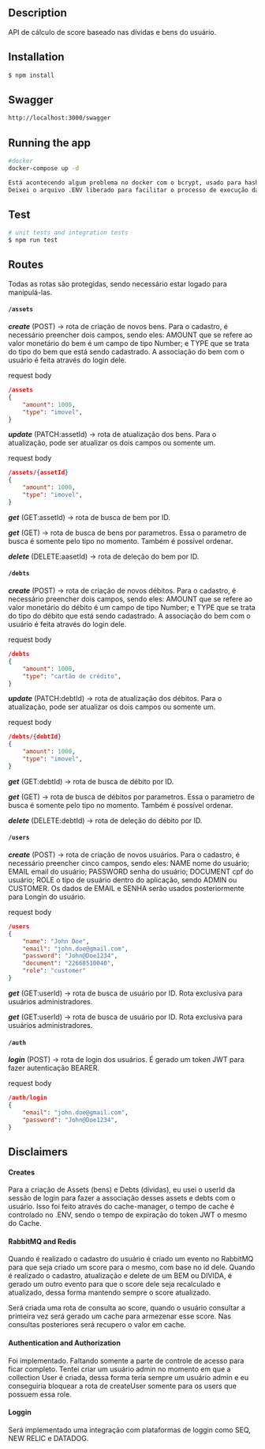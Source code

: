 ## Description

API de cálculo de score baseado nas dívidas e bens do usuário.

## Installation

```bash
$ npm install
```

## Swagger

```bash
http://localhost:3000/swagger
```

## Running the app

```bash
#docker
docker-compose up -d

Está acontecendo algum problema no docker com o bcrypt, usado para hash de senha, que está travando a subida da aplicação pelo docker. Para rodar a aplicação basta rodar o comando acima que irá subir o RabbitMQ e o Mongo via docker e rodar a aplicação via NPM RUN START
Deixei o arquivo .ENV liberado para facilitar o processo de execução da aplicação. 
```

## Test

```bash
# unit tests and integration tests
$ npm run test
```

## Routes
Todas as rotas são protegidas, sendo necessário estar logado para manipulá-las.

#### <code>/assets</code>

_**create**_ (POST) -> rota de criação de novos bens. Para o cadastro, é necessário preencher dois campos, sendo eles: AMOUNT que se refere ao valor monetário do bem é um campo de tipo Number; e TYPE que se trata do tipo do bem que está sendo cadastrado. A associação do bem com o usuário é feita através do login dele.

request body
```json
/assets
{
    "amount": 1000,
    "type": "imovel",
}
```

_**update**_ (PATCH:assetId) -> rota de atualização dos bens. Para o atualização, pode ser atualizar os dois campos ou somente um.

request body
```json
/assets/{assetId}
{
    "amount": 1000,
    "type": "imovel",
}
```

_**get**_ (GET:assetId) -> rota de busca de bem por ID. 

_**get**_ (GET) -> rota de busca de bens por parametros. Essa o parametro de busca é somente pelo tipo no momento. Também é possível ordenar.  

_**delete**_ (DELETE:aasetId) -> rota de deleção do bem por ID.  


#### <code>/debts</code>

_**create**_ (POST) -> rota de criação de novos débitos. Para o cadastro, é necessário preencher dois campos, sendo eles: AMOUNT que se refere ao valor monetário do débito é um campo de tipo Number; e TYPE que se trata do tipo do débito que está sendo cadastrado. A associação do bem com o usuário é feita através do login dele.

request body
```json
/debts
{
    "amount": 1000,
    "type": "cartão de crédito",
}
```

_**update**_ (PATCH:debtId) -> rota de atualização dos débitos. Para o atualização, pode ser atualizar os dois campos ou somente um.

request body
```json
/debts/{debtId}
{
    "amount": 1000,
    "type": "imovel",
}
```

_**get**_ (GET:debtId) -> rota de busca de débito por ID. 

_**get**_ (GET) -> rota de busca de débitos por parametros. Essa o parametro de busca é somente pelo tipo no momento. Também é possível ordenar.  

_**delete**_ (DELETE:debtId) -> rota de deleção do débito por ID.  

#### <code>/users</code>

_**create**_ (POST) -> rota de criação de novos usuários. Para o cadastro, é necessário preencher cinco campos, sendo eles: NAME nome do usuário; EMAIL email do usuário; PASSWORD senha do usuário; DOCUMENT cpf do usuário; ROLE o tipo de usuário dentro do aplicação, sendo ADMIN ou CUSTOMER. Os dados de EMAIL e SENHA serão usados posteriormente para Longin do usuário.

request body
```json
/users
{
    "name": "John Doe",
    "email": "john.doe@gmail.com",
    "password": "John@Doe1234",
    "document": "22668510040",
    "role": "customer"
}
```

_**get**_ (GET:userId) -> rota de busca de usuário por ID. Rota exclusiva para usuários administradores. 

_**get**_ (GET:userId) -> rota de busca de usuário por ID. Rota exclusiva para usuários administradores. 


#### <code>/auth</code>

_**login**_ (POST) -> rota de login dos usuários. É gerado um token JWT para fazer autenticação BEARER.

request body
```json
/auth/login
{
    "email": "john.doe@gmail.com",
    "password": "John@Doe1234",
}
```
## Disclaimers

#### Creates

Para a criação de Assets (bens) e Debts (dívidas), eu usei o userId da sessão de login para fazer a associação desses assets e debts com o usuário. Isso foi feito através do cache-manager, o tempo de cache é controlado no .ENV, sendo o tempo de expiração do token JWT o mesmo do Cache.

#### RabbitMQ and Redis 

Quando é realizado o cadastro do usuário é criado um evento no RabbitMQ para que seja criado um score para o mesmo, com base no id dele. Quando é realizado o cadastro, atualização e delete de um BEM ou DIVIDA, é gerado um outro evento para que o score dele seja recalculado e atualizado, dessa forma mantendo sempre o score atualizado. 

Será criada uma rota de consulta ao score, quando o usuário consultar a primeira vez será gerado um cache para armezenar esse score. Nas consultas posteriores será recupero o valor em cache.

#### Authentication and Authorization

Foi implementado. Faltando somente a parte de controle de acesso para ficar completo. Tentei criar um usuário admin no momento em que a collection User é criada, dessa forma teria sempre um usuário admin e eu conseguiria bloquear a rota de createUser somente para os users que possuem essa role.

#### Loggin

Será implementado uma integração com plataformas de loggin como SEQ, NEW RELIC e DATADOG. 
